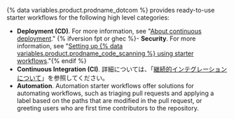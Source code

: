 {% data variables.product.prodname_dotcom %} provides ready-to-use starter workflows for the following high level categories:
- **Deployment (CD)**. For more information, see "[About continuous deployment](/actions/deployment/about-deployments/about-continuous-deployment)."
{% ifversion fpt or ghec %}- **Security**. For more information, see "[Setting up {% data variables.product.prodname_code_scanning %} using starter workflows](/code-security/code-scanning/automatically-scanning-your-code-for-vulnerabilities-and-errors/setting-up-code-scanning-for-a-repository#setting-up-code-scanning-using-starter-workflows)."{% endif %}
- **Continuous Integration (CI)**. 詳細については、「[継続的インテグレーションについて](/actions/automating-builds-and-tests/about-continuous-integration)」を参照してください。
- **Automation**. Automation starter workflows offer solutions for automating workflows, such as triaging pull requests and applying a label based on the paths that are modified in the pull request, or greeting users who are first time contributors to the repository.

